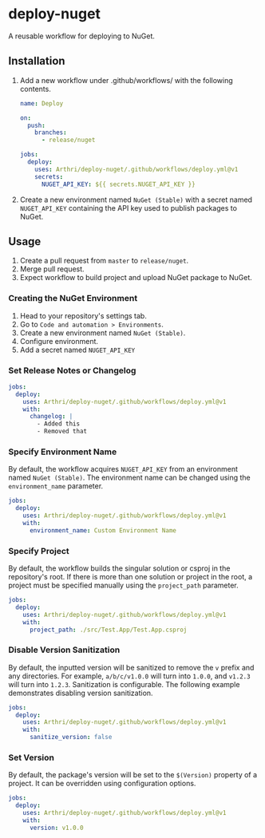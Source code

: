 # deploy-nuget
A reusable workflow for deploying to NuGet.

## Installation
1. Add a new workflow under .github/workflows/ with the following contents.
    ```yml
    name: Deploy

    on:
      push:
        branches:
          - release/nuget

    jobs:
      deploy:
        uses: Arthri/deploy-nuget/.github/workflows/deploy.yml@v1
        secrets:
          NUGET_API_KEY: ${{ secrets.NUGET_API_KEY }}
    ```
2. Create a new environment named `NuGet (Stable)` with a secret named `NUGET_API_KEY` containing the API key used to publish packages to NuGet.

## Usage
1. Create a pull request from `master` to `release/nuget`.
1. Merge pull request.
1. Expect workflow to build project and upload NuGet package to NuGet.

### Creating the NuGet Environment
1. Head to your repository's settings tab.
1. Go to `Code and automation > Environments`.
1. Create a new environment named `NuGet (Stable)`.
1. Configure environment.
1. Add a secret named `NUGET_API_KEY`

### Set Release Notes or Changelog
```yml
jobs:
  deploy:
    uses: Arthri/deploy-nuget/.github/workflows/deploy.yml@v1
    with:
      changelog: |
        - Added this
        - Removed that
```

### Specify Environment Name
By default, the workflow acquires `NUGET_API_KEY` from an environment named `NuGet (Stable)`. The environment name can be changed using the `environment_name` parameter.
```yml
jobs:
  deploy:
    uses: Arthri/deploy-nuget/.github/workflows/deploy.yml@v1
    with:
      environment_name: Custom Environment Name
```

### Specify Project
By default, the workflow builds the singular solution or csproj in the repository's root. If there is more than one solution or project in the root, a project must be specified manually using the `project_path` parameter.
```yml
jobs:
  deploy:
    uses: Arthri/deploy-nuget/.github/workflows/deploy.yml@v1
    with:
      project_path: ./src/Test.App/Test.App.csproj
```

### Disable Version Sanitization
By default, the inputted version will be sanitized to remove the `v` prefix and any directories. For example, `a/b/c/v1.0.0` will turn into `1.0.0`, and `v1.2.3` will turn into `1.2.3`. Sanitization is configurable. The following example demonstrates disabling version sanitization.
```yml
jobs:
  deploy:
    uses: Arthri/deploy-nuget/.github/workflows/deploy.yml@v1
    with:
      sanitize_version: false
```

### Set Version
By default, the package's version will be set to the `$(Version)` property of a project. It can be overridden using configuration options.
```yml
jobs:
  deploy:
    uses: Arthri/deploy-nuget/.github/workflows/deploy.yml@v1
    with:
      version: v1.0.0
```
